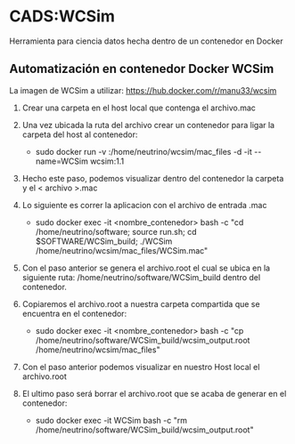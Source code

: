 # CADS:WCSim
Herramienta para ciencia datos hecha dentro de un contenedor en Docker


## Automatización en contenedor Docker WCSim

La imagen de WCSim a utilizar: https://hub.docker.com/r/manu33/wcsim

1. Crear una carpeta en el host local que contenga el archivo.mac 
2. Una vez ubicada la ruta del archivo crear un contenedor para ligar la carpeta del host al contenedor:
   * sudo docker run -v <directorio local> :/home/neutrino/wcsim/mac_files -d -it --name=WCSim wcsim:1.1
   
3. Hecho este paso, podemos visualizar dentro del contenedor la carpeta y el < archivo >.mac

5. Lo siguiente es correr la aplicacion con el archivo de entrada .mac
    * sudo docker exec -it <nombre_contenedor> bash -c "cd /home/neutrino/software; source run.sh; cd $SOFTWARE/WCSim_build; ./WCSim /home/neutrino/wcsim/mac_files/WCSim.mac"
  
5. Con el paso anterior se genera el archivo.root el cual se ubica en la siguiente ruta: /home/neutrino/software/WCSim_build dentro del contenedor.
6.  Copiaremos el archivo.root a nuestra carpeta compartida que se encuentra en el contenedor:
    * sudo docker exec -it <nombre_contenedor> bash -c "cp /home/neutrino/software/WCSim_build/wcsim_output.root /home/neutrino/wcsim/mac_files"
    
7. Con el paso anterior podemos visualizar en nuestro Host local el archivo.root
8. El ultimo paso será borrar el archivo.root que se acaba de generar en el contenedor:
    * sudo docker exec -it WCSim bash -c "rm /home/neutrino/software/WCSim_build/wcsim_output.root"

